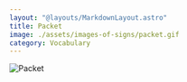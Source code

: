 ```yaml
---
layout: "@layouts/MarkdownLayout.astro"
title: Packet
image: ./assets/images-of-signs/packet.gif
category: Vocabulary
---
```


![Packet](@signs/packet.gif)
